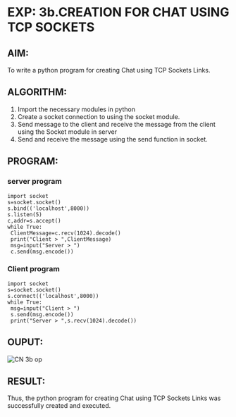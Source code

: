 # EXP: 3b.CREATION FOR CHAT USING TCP SOCKETS


## AIM:
To write a python program for creating Chat using TCP Sockets Links.
## ALGORITHM:
1. Import the necessary modules in python
2. Create a socket connection to using the socket module.
3. Send message to the client and receive the message from the client using the Socket module in
 server
4. Send and receive the message using the send function in socket.
## PROGRAM:
### server program
```
import socket
s=socket.socket()
s.bind(('localhost',8000))
s.listen(5)
c,addr=s.accept()
while True:
 ClientMessage=c.recv(1024).decode()
 print("Client > ",ClientMessage)
 msg=input("Server > ")
 c.send(msg.encode())
```

### Client program
```
import socket
s=socket.socket()
s.connect(('localhost',8000))
while True:
 msg=input("Client > ")
 s.send(msg.encode())
 print("Server > ",s.recv(1024).decode())
```

## OUPUT:
![CN 3b op](https://github.com/22008837/3b_CHAT_USING_TCP_SOCKETS/assets/120194155/51a3e880-1076-4158-b26b-0c229f0dd1fb)

## RESULT:
Thus, the python program for creating Chat using TCP Sockets Links was successfully 
created and executed.
